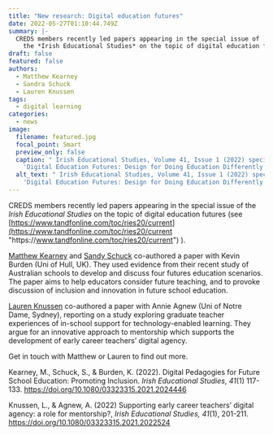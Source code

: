 ```yaml
---
title: "New research: Digital education futures"
date: 2022-05-27T01:10:44.749Z
summary: |-
  CREDS members recently led papers appearing in the special issue of
    the *Irish Educational Studies* on the topic of digital education futures.
draft: false
featured: false
authors:
  - Matthew Kearney
  - Sandra Schuck
  - Lauren Knussen
tags:
  - digital learning
categories:
  - news
image:
  filename: featured.jpg
  focal_point: Smart
  preview_only: false
  caption: " Irish Educational Studies, Volume 41, Issue 1 (2022) special issue
    'Digital Education Futures: Design for Doing Education Differently'"
  alt_text: " Irish Educational Studies, Volume 41, Issue 1 (2022) special issue
    'Digital Education Futures: Design for Doing Education Differently'"
---
```

CREDS members recently led papers appearing in the special issue of the *Irish Educational Studies* on the topic of digital education futures (see [https://www.tandfonline.com/toc/ries20/current](https://www.tandfonline.com/toc/ries20/current "https\://www.tandfonline.com/toc/ries20/current") ). 

[Matthew Kearney](https://creds.netlify.app/author/matthew-kearney/) and [Sandy Schuck](https://creds.netlify.app/author/sandra-schuck/) co-authored a paper with Kevin Burden (Uni of Hull, UK). They used evidence from their recent study of Australian schools to develop and discuss four futures education scenarios. The paper aims to help educators consider future teaching, and to provoke discussion of inclusion and innovation in future school education.

[Lauren Knussen](https://creds.netlify.app/author/lauren-knussen/) co-authored a paper with Annie Agnew (Uni of Notre Dame, Sydney), reporting on a study exploring graduate teacher experiences of in-school support for technology-enabled learning. They argue for an innovative approach to mentorship which supports the development of early career teachers’ digital agency. 

Get in touch with Matthew or Lauren to find out more.

Kearney, M., Schuck, S., & Burden, K. (2022). Digital Pedagogies for Future School Education: Promoting Inclusion. *Irish Educational Studies*, *41*(1) 117-133. <https://doi.org/10.1080/03323315.2021.2024446>

Knussen, L., & Agnew, A. (2022) Supporting early career teachers’ digital agency: a role for mentorship?, *Irish Educational Studies, 41*(1), 201-211. <https://doi.org/10.1080/03323315.2021.2022524>
